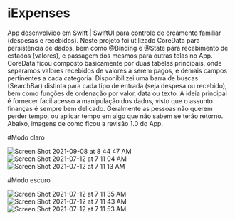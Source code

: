 # iExpenses
App desenvolvido em Swift | SwiftUI para controle de orçamento familiar (despesas e recebidos).
Neste projeto foi utilizado CoreData para persistência de dados, bem como @Binding e @State para recebimento de estados (valores), e passagem dos mesmos para outras telas no App.
CoreData ficou composto basicamente por duas tabelas principais, onde separamos valores recebidos de valores a serem pagos, e demais campos pertinentes a cada categoria.
Disponibilizei uma barra de buscas (SearchBar) distinta para cada tipo de entrada (seja despesa ou recebido), bem como funções de ordenação por valor, data ou texto.
A ideia principal é fornecer facil acesso a manipulação dos dados, visto que o assunto finanças é sempre bem delicado. Geralmente as pessoas não querem perder tempo, ou aplicar tempo em algo que não sabem se terão retorno.
Abaixo, imagens de como ficou a revisão 1.0 do App.


#Modo claro

![Screen Shot 2021-09-08 at 8 44 47 AM](https://user-images.githubusercontent.com/59899994/132503560-f7d80bb3-9b0b-4b78-98ca-c7ef3b90b12a.png)
![Screen Shot 2021-07-12 at 7 11 04 AM](https://user-images.githubusercontent.com/59899994/125207466-95e07900-e2e0-11eb-8a30-42f101471afd.png)
![Screen Shot 2021-07-12 at 7 11 13 AM](https://user-images.githubusercontent.com/59899994/125207468-9711a600-e2e0-11eb-9c84-80c12e8c6363.png)


#Modo escuro

![Screen Shot 2021-07-12 at 7 11 35 AM](https://user-images.githubusercontent.com/59899994/125207489-a2fd6800-e2e0-11eb-939b-b4a7d0633152.png)
![Screen Shot 2021-07-12 at 7 11 43 AM](https://user-images.githubusercontent.com/59899994/125207490-a42e9500-e2e0-11eb-9db1-cda504428acb.png)
![Screen Shot 2021-07-12 at 7 11 53 AM](https://user-images.githubusercontent.com/59899994/125207491-a4c72b80-e2e0-11eb-985d-9e1f51083543.png)

